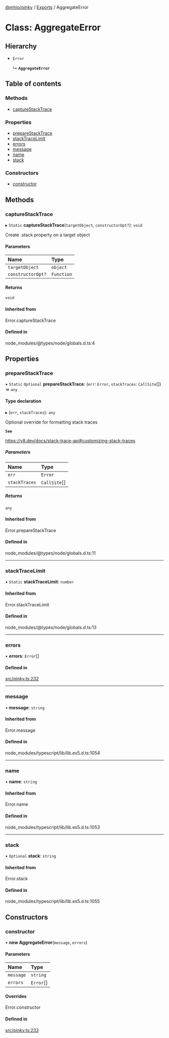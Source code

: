 [@mhio/pinky](../README.md) / [Exports](../modules.md) / AggregateError

# Class: AggregateError

## Hierarchy

- `Error`

  ↳ **`AggregateError`**

## Table of contents

### Methods

- [captureStackTrace](AggregateError.md#capturestacktrace)

### Properties

- [prepareStackTrace](AggregateError.md#preparestacktrace)
- [stackTraceLimit](AggregateError.md#stacktracelimit)
- [errors](AggregateError.md#errors)
- [message](AggregateError.md#message)
- [name](AggregateError.md#name)
- [stack](AggregateError.md#stack)

### Constructors

- [constructor](AggregateError.md#constructor)

## Methods

### captureStackTrace

▸ `Static` **captureStackTrace**(`targetObject`, `constructorOpt?`): `void`

Create .stack property on a target object

#### Parameters

| Name | Type |
| :------ | :------ |
| `targetObject` | `object` |
| `constructorOpt?` | `Function` |

#### Returns

`void`

#### Inherited from

Error.captureStackTrace

#### Defined in

node_modules/@types/node/globals.d.ts:4

## Properties

### prepareStackTrace

▪ `Static` `Optional` **prepareStackTrace**: (`err`: `Error`, `stackTraces`: `CallSite`[]) => `any`

#### Type declaration

▸ (`err`, `stackTraces`): `any`

Optional override for formatting stack traces

**`See`**

https://v8.dev/docs/stack-trace-api#customizing-stack-traces

##### Parameters

| Name | Type |
| :------ | :------ |
| `err` | `Error` |
| `stackTraces` | `CallSite`[] |

##### Returns

`any`

#### Inherited from

Error.prepareStackTrace

#### Defined in

node_modules/@types/node/globals.d.ts:11

___

### stackTraceLimit

▪ `Static` **stackTraceLimit**: `number`

#### Inherited from

Error.stackTraceLimit

#### Defined in

node_modules/@types/node/globals.d.ts:13

___

### errors

• **errors**: `Error`[]

#### Defined in

[src/pinky.ts:232](https://github.com/mhio/pinky/blob/6b47fce/src/pinky.ts#L232)

___

### message

• **message**: `string`

#### Inherited from

Error.message

#### Defined in

node_modules/typescript/lib/lib.es5.d.ts:1054

___

### name

• **name**: `string`

#### Inherited from

Error.name

#### Defined in

node_modules/typescript/lib/lib.es5.d.ts:1053

___

### stack

• `Optional` **stack**: `string`

#### Inherited from

Error.stack

#### Defined in

node_modules/typescript/lib/lib.es5.d.ts:1055

## Constructors

### constructor

• **new AggregateError**(`message`, `errors`)

#### Parameters

| Name | Type |
| :------ | :------ |
| `message` | `string` |
| `errors` | `Error`[] |

#### Overrides

Error.constructor

#### Defined in

[src/pinky.ts:233](https://github.com/mhio/pinky/blob/6b47fce/src/pinky.ts#L233)
